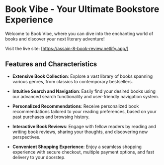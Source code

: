 # Book Vibe - Your Ultimate Bookstore Experience

Welcome to Book Vibe, where you can dive into the enchanting world of books and discover your next literary adventure!

Visit the live site: [https://assain-8-book-review.netlify.app/]

## Features and Characteristics

- **Extensive Book Collection**: Explore a vast library of books spanning various genres, from classics to contemporary bestsellers.
  
- **Intuitive Search and Navigation**: Easily find your desired books using our advanced search functionality and user-friendly navigation system.
  
- **Personalized Recommendations**: Receive personalized book recommendations tailored to your reading preferences, based on your past purchases and browsing history.
  
- **Interactive Book Reviews**: Engage with fellow readers by reading and writing book reviews, sharing your thoughts, and discovering new perspectives.
  
- **Convenient Shopping Experience**: Enjoy a seamless shopping experience with secure checkout, multiple payment options, and fast delivery to your doorstep.
